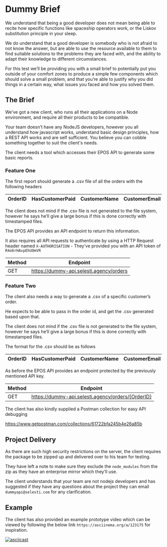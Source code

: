 # Dummy Brief

We understand that being a good developer does not mean being able to recite how specific functions like spaceship operators work, or the Liskov substitution principle in your sleep.

We do understand that a good developer is somebody who is not afraid to not know the answer, but are able to use the resource available to them to find suitable solutions to the problems they are faced with, and the ability to adapt their knowledge to different circumstances.

For this test we’ll be providing you with a small brief to potentially put you outside of your comfort zones to produce a simple few components which should solve a small problem, and that you’re able to justify why you did things in a certain way, what issues you faced and how you solved them.

## The Brief

We’ve got a new client, who runs all their applications on a Node environment, and require all their products to be compatible.

Your team doesn’t have any NodeJS developers, however you all understand how javascript works, understand basic design principles, how a REST API works and are self sufficient. You believe you can cobble something together to suit the client's needs.

The client needs a tool which accesses their EPOS API to generate some basic reports.

### Feature One

The first report should generate a .csv file of all the orders with the following headers

OrderID | HasCustomerPaid | CustomerName | CustomerEmail
------- | --------------- | ------------ | ------------- 

The client does not mind if the .csv file is not generated to the file system, however he says he’ll give a large bonus if this is done correctly with timestamped files.

The EPOS API provides an API endpoint to return this information.

It also requires all API requests to authenticate by using a HTTP Request header named `X-AUTHORISATION` - They’ve provided you with an API token of `R4o6rHAvpEhUOmVR`

Method | Endpoint
-------| -------
GET    | https://dummy-api.selesti.agency/orders


### Feature Two

The client also needs a way to generate a .csv of a specific customer’s order.

He expects to be able to pass in the order id, and get the .csv generated based upon that.

The client does not mind if the .csv file is not generated to the file system, however he says he’ll give a large bonus if this is done correctly with timestamped files.

The format for the .csv should be as follows

OrderID | HasCustomerPaid | CustomerName | CustomerEmail | NumberOfItemsPurchased | TotalOrderPriceInPounds |
------- | --------------- | ------------ | ------------- | ---------------------- | ----------------------- |

As before the EPOS API provides an endpoint protected by the previously mentioned API key.

Method | Endpoint
-------| -------
GET    | https://dummy-api.selesti.agency/orders/{OrderID}


The client has also kindly supplied a Postman collection for easy API debugging

https://www.getpostman.com/collections/61722bfa245b4e26a85b

## Project Delivery

As there are such high security restrictions on the server, the client requires the package to be zipped up and delivered over to his team for testing.

They have left a note to make sure they exclude the `node_modules` from the zip as they have an enterprise mirror which they’ll use.

The client understands that your team are not nodejs developers and has suggested if they have any questions about the project they can email `dummyapi@selesti.com` for any clarification.


## Example

The client has also provided an example prototype video which can be viewed by following the below link `https://asciinema.org/a/123175` for inspiration.

[![asciicast](https://asciinema.org/a/123175.png)](https://asciinema.org/a/123175)
